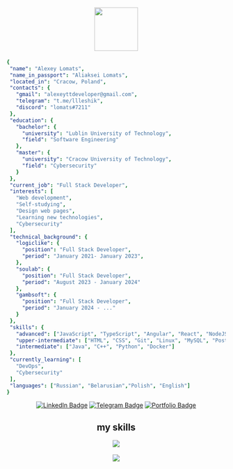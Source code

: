 <h1 align="center"><a href="https://github.com/lomaTT"><img src="https://media.giphy.com/media/M9gbBd9nbDrOTu1Mqx/giphy.gif" width="100" align="center" /></a></h1>

 ```yaml
 {
  "name": "Alexey Lomats",
  "name_in_passport": "Aliaksei Lomats",
  "located_in": "Cracow, Poland",
  "contacts": {
    "gmail": "alexeyttdeveloper@gmail.com",
    "telegram": "t.me/llleshik",
    "discord": "lomats#7211"
  },
  "education": {
    "bachelor": {
      "university": "Lublin University of Technology",
      "field": "Software Engineering"
    },
    "master": {
      "university": "Cracow University of Technology",
      "field": "Cybersecurity"
    }
  },
  "current_job": "Full Stack Developer",
  "interests": [
    "Web development",
    "Self-studying",
    "Design web pages",
    "Learning new technologies",
    "Cybersecurity"
  ],
  "technical_background": {
    "logiclike": {
      "position": "Full Stack Developer",
      "period": "January 2021- January 2023",
    },
    "soulab": {
      "position": "Full Stack Developer",
      "period": "August 2023 - January 2024"
    },
    "gambsoft": {
      "position": "Full Stack Developer",
      "period": "January 2024 - ..."
    }
  },
  "skills": {
    "advanced": ["JavaScript", "TypeScript", "Angular", "React", "NodeJS", "PHP", "Symfony", "Laravel"],
    "upper-intermediate": ["HTML", "CSS", "Git", "Linux", "MySQL", "PostgreSQL"],
    "intermediate": ["Java", "C++", "Python", "Docker"]
  },
  "currently_learning": [
    "DevOps",
    "Cybersecurity"
  ],
  "languages": ["Russian", "Belarusian","Polish", "English"]
}
 ```
     
  
  
  <div id="badges" align="center">
    <a href="https://www.linkedin.com/in/alexey-lomats/"><img src="https://img.shields.io/badge/LinkedIn-blue?style=for-the-badge&logo=linkedin&logoColor=white" alt="LinkedIn Badge" /></a>
    <a href="https://t.me/llleshik"><img src="https://img.shields.io/badge/Telegram-gray?style=for-the-badge&logo=telegram&logoColor=white" alt="Telegram Badge"/></a>
    <a href="https://lomatt.github.io"><img src="https://img.shields.io/badge/Portfolio-blue?style=for-the-badge&logoColor=white" alt="Portfolio Badge"/></a>
  </div>
  
  <!-- <img src="https://komarev.com/ghpvc/?username=lomaTT&style=flat-square&color=blue" alt=""/> -->
  

  
  <h2 align="center">my skills</h2>
  
  <div align="center">
  <a href="https://lomatt.github.io"><img src="https://skillicons.dev/icons?i=js,ts,react,angular,nodejs,php,html,css,java,python,cpp,docker,linux,git,mysql" /></a>
  </div>
  <br />
  <div align="center">
  <a href="https://lomatt.github.io"><img src="https://github-readme-stats.vercel.app/api/top-langs/?username=lomaTT&layout=compact&theme=vision-friendly-dark" /></a>
  </div>
